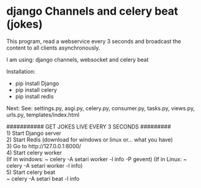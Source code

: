 # django Channels and celery beat (jokes)
<p>This program, read a webservice every 3 seconds and broadcast the content to all clients asynchronously.</p>
<p>I am using: django channels, websocket and celery beat</p>
<p>Installation:</p>
<ul>
  <li>pip install Django</li>
  <li>pip install celery</li>
  <li>pip install redis</li>
 </ul>
<p>Next: See: settings.py, asgi.py, celery.py, consumer.py, tasks.py, views.py, urls.py, templates/index.html </p>
########### GET JOKES LIVE EVERY 3 SECONDS #########<br>
1) Start Django server<br>
2) Start Redis (download for windows or linux or... what you have)<br>
3) Go to http://127.0.0.1:8000/<br>
4) Start celery worker<br>
(If in windows: ~ celery -A setari worker -l info -P gevent)
(If in Linux: ~ celery -A setari worker -l info)<br>
5) Start celery beat<br>
~ celery -A setari beat -l info
